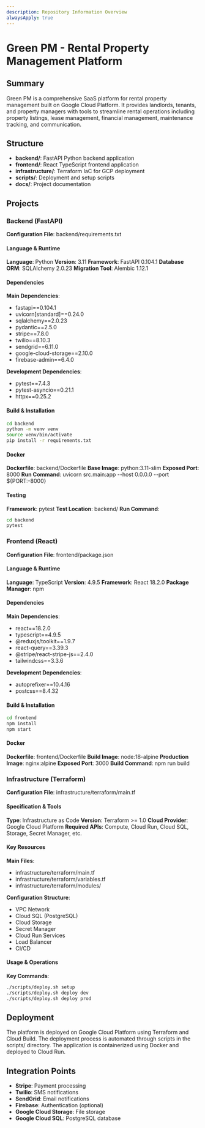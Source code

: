 ```yaml
---
description: Repository Information Overview
alwaysApply: true
---
```


# Green PM - Rental Property Management Platform

## Summary
Green PM is a comprehensive SaaS platform for rental property management built on Google Cloud Platform. It provides landlords, tenants, and property managers with tools to streamline rental operations including property listings, lease management, financial management, maintenance tracking, and communication.

## Structure
- **backend/**: FastAPI Python backend application
- **frontend/**: React TypeScript frontend application
- **infrastructure/**: Terraform IaC for GCP deployment
- **scripts/**: Deployment and setup scripts
- **docs/**: Project documentation

## Projects

### Backend (FastAPI)
**Configuration File**: backend/requirements.txt

#### Language & Runtime
**Language**: Python
**Version**: 3.11
**Framework**: FastAPI 0.104.1
**Database ORM**: SQLAlchemy 2.0.23
**Migration Tool**: Alembic 1.12.1

#### Dependencies
**Main Dependencies**:
- fastapi==0.104.1
- uvicorn[standard]==0.24.0
- sqlalchemy==2.0.23
- pydantic==2.5.0
- stripe==7.8.0
- twilio==8.10.3
- sendgrid==6.11.0
- google-cloud-storage==2.10.0
- firebase-admin==6.4.0

**Development Dependencies**:
- pytest==7.4.3
- pytest-asyncio==0.21.1
- httpx==0.25.2

#### Build & Installation
```bash
cd backend
python -m venv venv
source venv/bin/activate
pip install -r requirements.txt
```

#### Docker
**Dockerfile**: backend/Dockerfile
**Base Image**: python:3.11-slim
**Exposed Port**: 8000
**Run Command**: uvicorn src.main:app --host 0.0.0.0 --port ${PORT:-8000}

#### Testing
**Framework**: pytest
**Test Location**: backend/
**Run Command**:
```bash
cd backend
pytest
```

### Frontend (React)
**Configuration File**: frontend/package.json

#### Language & Runtime
**Language**: TypeScript
**Version**: 4.9.5
**Framework**: React 18.2.0
**Package Manager**: npm

#### Dependencies
**Main Dependencies**:
- react==18.2.0
- typescript==4.9.5
- @reduxjs/toolkit==1.9.7
- react-query==3.39.3
- @stripe/react-stripe-js==2.4.0
- tailwindcss==3.3.6

**Development Dependencies**:
- autoprefixer==10.4.16
- postcss==8.4.32

#### Build & Installation
```bash
cd frontend
npm install
npm start
```

#### Docker
**Dockerfile**: frontend/Dockerfile
**Build Image**: node:18-alpine
**Production Image**: nginx:alpine
**Exposed Port**: 3000
**Build Command**: npm run build

### Infrastructure (Terraform)
**Configuration File**: infrastructure/terraform/main.tf

#### Specification & Tools
**Type**: Infrastructure as Code
**Version**: Terraform >= 1.0
**Cloud Provider**: Google Cloud Platform
**Required APIs**: Compute, Cloud Run, Cloud SQL, Storage, Secret Manager, etc.

#### Key Resources
**Main Files**:
- infrastructure/terraform/main.tf
- infrastructure/terraform/variables.tf
- infrastructure/terraform/modules/

**Configuration Structure**:
- VPC Network
- Cloud SQL (PostgreSQL)
- Cloud Storage
- Secret Manager
- Cloud Run Services
- Load Balancer
- CI/CD

#### Usage & Operations
**Key Commands**:
```bash
./scripts/deploy.sh setup
./scripts/deploy.sh deploy dev
./scripts/deploy.sh deploy prod
```

## Deployment
The platform is deployed on Google Cloud Platform using Terraform and Cloud Build. The deployment process is automated through scripts in the scripts/ directory. The application is containerized using Docker and deployed to Cloud Run.

## Integration Points
- **Stripe**: Payment processing
- **Twilio**: SMS notifications
- **SendGrid**: Email notifications
- **Firebase**: Authentication (optional)
- **Google Cloud Storage**: File storage
- **Google Cloud SQL**: PostgreSQL database